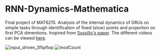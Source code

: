 # RNN-Dynamics-Mathematica
Final project of MAT6215. Analysis of the internal dynamics of GRUs on simple tasks through identification of fixed (slow) points and projection on first PCA dimentions. Inspired from [Sussillo's paper](https://watermark.silverchair.com/neco_a_00409.pdf?token=AQECAHi208BE49Ooan9kkhW_Ercy7Dm3ZL_9Cf3qfKAc485ysgAAAsIwggK-BgkqhkiG9w0BBwagggKvMIICqwIBADCCAqQGCSqGSIb3DQEHATAeBglghkgBZQMEAS4wEQQMBclhya3u4JAkcy08AgEQgIICdZLNSkejJ4Vt5TnGtA2UMyFcP-t7Eh_7XxcvR-ZRmHUejR8FjWCtWRmUl1YdSad89lOoupMvZ4zT-WKfamYPb_wa16NVTHC74kexnZJUzSeCGoU9HRrJqomE1CaPRJDFeZlicsvjMS2CkD6Gdjun7C95mkNL8RZGUOcohvjvxej-gxkE7Y0audaP20ABkw92Wkra2iNsy7cafa541c5YYf1Y6SW_PLWm_RNdGpKZPWbpGUsbRojgFErJ7Sqk4IUWKJYrjxRGyMeq2n-ejjrdhzPojE3o7OfRrQ6KdL7CgfKUtchp9I6WTcg8-CCHKJ5W0R1wB5JBqDb-L8KRgu_7urzmOla1KkfcVpIKFFTGO4_lNZGcAOLLD1ajvpoIFdxkPPzA4NkHHfU9ZK6BptPjNrnpU1eBrREMFp3I-_5pqwTQ5Fz6hZaayyrEY9EXTxe5w37BS4GZXN33EfTG57Y-2NYck8_nFI2xQDELIVL_4yR-Dgpsiiuh8S9ld3cyGzlCbL78lN1kgutL0rKoHoA4GZZPOLNRQazNgk2TnU1kOEU48eksqrcnNaSxOx-iTFe-DMlG6Suivplf4qpB4TUKzNw8PWD8kuL3Jns85bhdpEFs2d7me3esr8GKkahd1w-FOFPdrZLwZChbCVQjPdMr_M86thSK1LLj5iDOX3oFnrkISTiN2srNrbV9IszjyS6vYByDkaZeYESxA9c8H8QnoTxsLqH24sXvE8e2c6DYzFlTURFSNUoILe9K-2VcQpLvhXLh7hTaK1Pg6n5aziiFimIz0zbpZvGHzi9r_K6znBicrKw3RyIQdmhsK8lZIteeEyohuN5k).
The different videos can be viewed [here](https://imgur.com/a/doNAGkM).

![input_driven_3flipflop](https://user-images.githubusercontent.com/19768425/132256564-97ef1635-2594-47f9-b761-4bcb74dd5f18.png)
![modCount](https://user-images.githubusercontent.com/19768425/132256591-8bdcc030-e1d4-4474-9397-6bccef8a7433.png)
